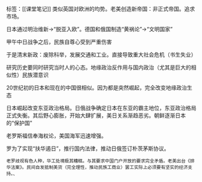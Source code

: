 标签：[[课堂笔记]]
类似英国对欧洲的均势。老美创造新帝国：非正式帝国。追求市场。 

日本通过明治维新→“脱亚入欧”。德国和俄国制造“黄祸论”→“文明国家”

甲午中日战争之后，民族自尊心受到严重伤害

于是清末新政：废除科举，发展交通和工业。直接导致重大社会危机（书生失业）

研究历史要同时研究当时人的心态。地缘政治反作用与国内政治（尤其是巨大的相似性）民族潜意识

20世纪初的日本和现在的中国很相似。因为都是突然崛起，完全改变地缘政治生态

日本崛起改变东亚政治格局。日俄战争确定日本在东亚的霸主地位，东亚政治格局正式失衡。其后野心膨胀，开始大肆扩展，美日关系渐趋恶劣。朝鲜逐渐日本的“保护国”

老罗斯福信奉海权论，美国海军迅速增强。

罗为了实现“扶华遏日”，推行国内法律，推动日俄签订朴茨茅斯协议。

	老罗歧视有色人种，华工处境极其糟糕。与其要求中国门户开放的要求完全矛盾。老美出台《排华法案》。民间自发抵制美货（完全理性，推动民族工商业）罢工实际上必须要有坚实的经济支持。、